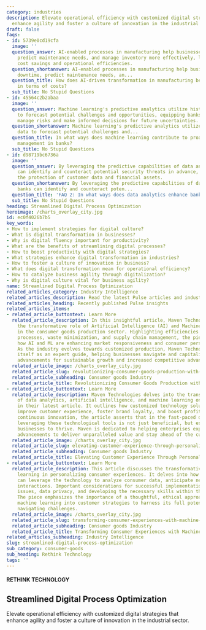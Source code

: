 ```yaml
---
category: industries
description: Elevate operational efficiency with customized digital strategies that
  enhance agility and foster a culture of innovation in the industrial sector.
draft: false
faqs:
- id: 5739e0cd19cfa
  image: ''
  question_answer: AI-enabled processes in manufacturing help businesses reduce downtime,
    predict maintenance needs, and manage inventory more effectively, leading to notable
    cost savings and operational efficiencies.
  question_shortanswer: AI-enabled processes in manufacturing help businesses reduce
    downtime, predict maintenance needs, an...
  question_title: How does AI-driven transformation in manufacturing benefit businesses
    in terms of costs?
  sub_title: No Stupid Questions
- id: 45564c2b2abaa
  image: ''
  question_answer: Machine learning's predictive analytics utilize historical data
    to forecast potential challenges and opportunities, equipping banks to proactively
    manage risks and make informed decisions for future uncertainties.
  question_shortanswer: Machine learning's predictive analytics utilize historical
    data to forecast potential challenges and...
  question_title: In what ways does machine learning contribute to proactive risk
    management in banks?
  sub_title: No Stupid Questions
- id: d98719bc6736a
  image: ''
  question_answer: By leveraging the predictive capabilities of data analytics, banks
    can identify and counteract potential security threats in advance, increasing
    the protection of customer data and financial assets.
  question_shortanswer: By leveraging the predictive capabilities of data analytics,
    banks can identify and counteract poten...
  question_title: 'FAQ 2: In what ways does data analytics enhance banking security?'
  sub_title: No Stupid Questions
heading: Streamlined Digital Process Optimization
heroimage: /charts_overlay_city.jpg
id: ec0f4026b7b5
key_words:
- How to implement strategies for digital culture?
- What is digital transformation in businesses?
- Why is digital fluency important for productivity?
- What are the benefits of streamlining digital processes?
- How to boost productivity with digital strategies?
- What strategies enhance digital transformation in industries?
- How to foster a culture of innovation in business?
- What does digital transformation mean for operational efficiency?
- How to catalyze business agility through digitalization?
- Why is digital culture vital for business agility?
name: Streamlined Digital Process Optimization
related_articles_category: Industry Intelligence
related_articles_description: Read the latest Pulse articles and industry insights.
related_articles_heading: Recently published Pulse insights
related_articles_items:
- related_article_buttontext: Learn More
  related_article_description: In this insightful article, Maven Technologies examines
    the transformative role of Artificial Intelligence (AI) and Machine Learning (ML)
    in the consumer goods production sector. Highlighting efficiencies in production
    processes, waste minimization, and supply chain management, the piece delves into
    how AI and ML are enhancing market responsiveness and consumer personalization.
    As the industry evolves towards customized production, Maven Technologies positions
    itself as an expert guide, helping businesses navigate and capitalize on these
    advancements for sustainable growth and increased competitive advantage.
  related_article_image: /charts_overlay_city.jpg
  related_article_slug: revolutionizing-consumer-goods-production-with-ai-and-ml
  related_article_subheading: Consumer goods Industry
  related_article_title: Revolutionizing Consumer Goods Production with AI and ML
- related_article_buttontext: Learn More
  related_article_description: Maven Technologies delves into the transformative impact
    of data analytics, artificial intelligence, and machine learning on customer service
    in their latest article. It outlines how customized technology solutions can remarkably
    improve customer experience, foster brand loyalty, and boost profits. Emphasizing
    continuous innovation, the article asserts that in the fast-paced digital landscape,
    leveraging these technological tools is not just beneficial, but essential for
    businesses to thrive. Maven is dedicated to helping enterprises exploit these
    advancements to deliver unparalleled value and stay ahead of the curve.
  related_article_image: /charts_overlay_city.jpg
  related_article_slug: elevating-customer-experience-through-personalized-tech
  related_article_subheading: Consumer goods Industry
  related_article_title: Elevating Customer Experience Through Personalized Tech
- related_article_buttontext: Learn More
  related_article_description: This article discusses the transformative role of machine
    learning in personalizing consumer experiences. It delves into how businesses
    can leverage the technology to analyze consumer data, anticipate needs, and enhance
    interactions. Important considerations for successful implementation include ethical
    issues, data privacy, and developing the necessary skills within the organization.
    The piece emphasizes the importance of a thoughtful, ethical approach to integrating
    machine learning into customer strategies to harness its full potential while
    navigating challenges.
  related_article_image: /charts_overlay_city.jpg
  related_article_slug: transforming-consumer-experiences-with-machine-learning
  related_article_subheading: Consumer goods Industry
  related_article_title: Transforming Consumer Experiences with Machine Learning
related_articles_subheading: Industry Intelligence
slug: streamlined-digital-process-optimization
sub_category: consumer-goods
sub_heading: Rethink Technology
tags: ''
---
```


#### RETHINK TECHNOLOGY
## Streamlined Digital Process Optimization
Elevate operational efficiency with customized digital strategies that enhance agility and foster a culture of innovation in the industrial sector.
